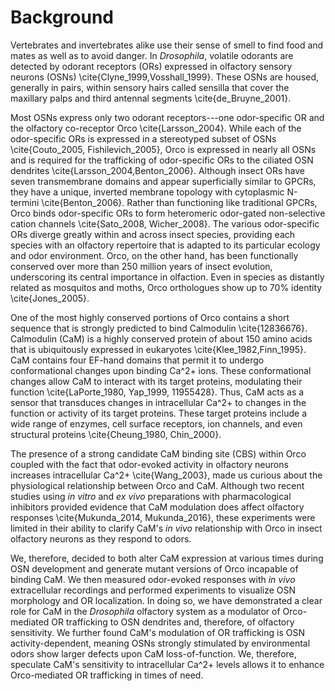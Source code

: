 # Background
Vertebrates and invertebrates alike use their sense of smell to find food and mates as well as to avoid danger.
In _Drosophila_, volatile odorants are detected by odorant receptors (ORs) expressed in olfactory sensory neurons (OSNs) \cite{Clyne_1999,Vosshall_1999}.
These OSNs are housed, generally in pairs, within sensory hairs called sensilla that cover the maxillary palps and third antennal segments \cite{de_Bruyne_2001}.

Most OSNs express only two odorant receptors---one odor-specific OR and the olfactory co-receptor Orco \cite{Larsson_2004}.
While each of the odor-specific ORs is expressed in a stereotyped subset of OSNs \cite{Couto_2005, Fishilevich_2005}, Orco is expressed in nearly all OSNs and is required for the trafficking of odor-specific ORs to the ciliated OSN dendrites \cite{Larsson_2004,Benton_2006}.
Although insect ORs have seven transmembrane domains and appear superficially similar to GPCRs, they have a unique, inverted membrane topology with cytoplasmic N-termini \cite{Benton_2006}.
Rather than functioning like traditional GPCRs, Orco binds odor-specific ORs to form heteromeric odor-gated non-selective cation channels \cite{Sato_2008, Wicher_2008}.
The various odor-specific ORs diverge greatly within and across insect species, providing each species with an olfactory repertoire that is adapted to its particular ecology and odor environment.
Orco, on the other hand, has been functionally conserved over more than 250 million years of insect evolution, underscoring its central importance in olfaction.
Even in species as distantly related as mosquitos and moths, Orco orthologues show up to 70% identity \cite{Jones_2005}.

One of the most highly conserved portions of Orco contains a short sequence that is strongly predicted to bind Calmodulin \cite{12836676}. Calmodulin (CaM) is a highly conserved protein of about 150 amino acids that is ubiquitously expressed in eukaryotes \cite{Klee_1982,Finn_1995}.
CaM contains four EF-hand domains that permit it to undergo conformational changes upon binding Ca^2+ ions.
These conformational changes allow CaM to interact with its target proteins, modulating their function \cite{LaPorte_1980, Yap_1999, 11955428}.
Thus, CaM acts as a sensor that transduces changes in intracellular Ca^2+ to changes in the function or activity of its target proteins.
These target proteins include a wide range of enzymes, cell surface receptors, ion channels, and even structural proteins \cite{Cheung_1980, Chin_2000}.

The presence of a strong candidate CaM binding site (CBS) within Orco coupled with the fact that odor-evoked activity in olfactory neurons increases intracellular Ca^2+ \cite{Wang_2003}, made us curious about the physiological relationship between Orco and CaM.
Although two recent studies using _in vitro_ and _ex vivo_ preparations with pharmacological inhibitors provided evidence that CaM modulation does affect olfactory responses \cite{Mukunda_2014, Mukunda_2016}, these experiments were limited in their ability to clarify CaM's _in vivo_ relationship with Orco in insect olfactory neurons as they respond to odors.

We, therefore, decided to both alter CaM expression at various times during OSN development and generate mutant versions of Orco incapable of binding CaM.
We then measured odor-evoked responses with _in vivo_ extracellular recordings and performed experiments to visualize OSN morphology and OR localization.
In doing so, we have demonstrated a clear role for CaM in the _Drosophila_ olfactory system as a modulator of Orco-mediated OR trafficking to OSN dendrites and, therefore, of olfactory sensitivity.
We further found CaM's modulation of OR trafficking is OSN activity-dependent, meaning OSNs strongly stimulated by environmental odors show larger defects upon CaM loss-of-function.
We, therefore, speculate CaM's sensitivity to intracellular Ca^2+ levels allows it to enhance Orco-mediated OR trafficking in times of need.
